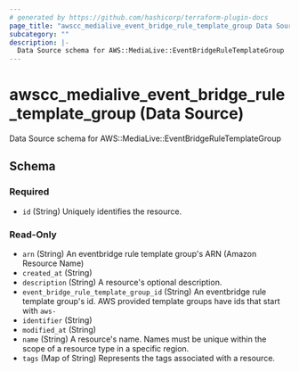 ```yaml
---
# generated by https://github.com/hashicorp/terraform-plugin-docs
page_title: "awscc_medialive_event_bridge_rule_template_group Data Source - terraform-provider-awscc"
subcategory: ""
description: |-
  Data Source schema for AWS::MediaLive::EventBridgeRuleTemplateGroup
---
```


# awscc_medialive_event_bridge_rule_template_group (Data Source)

Data Source schema for AWS::MediaLive::EventBridgeRuleTemplateGroup



<!-- schema generated by tfplugindocs -->
## Schema

### Required

- `id` (String) Uniquely identifies the resource.

### Read-Only

- `arn` (String) An eventbridge rule template group's ARN (Amazon Resource Name)
- `created_at` (String)
- `description` (String) A resource's optional description.
- `event_bridge_rule_template_group_id` (String) An eventbridge rule template group's id. AWS provided template groups have ids that start with `aws-`
- `identifier` (String)
- `modified_at` (String)
- `name` (String) A resource's name. Names must be unique within the scope of a resource type in a specific region.
- `tags` (Map of String) Represents the tags associated with a resource.

